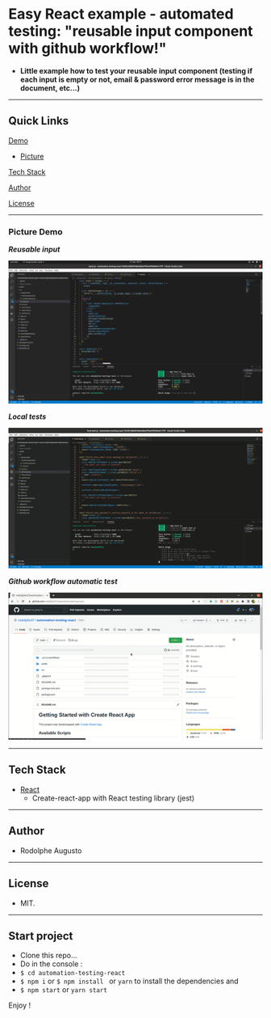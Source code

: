# Easy React example - automated testing: "reusable input component with github workflow!"

- **Little example how to test your reusable input component (testing if each input is empty or not, email & password error message is in the document, etc...)**

---

## Quick Links

[Demo](#demo)

- [Picture](#picture-demo)

[Tech Stack](#tech-stack)

[Author](#author)

[License](#license)

---

### Picture Demo

**_Reusable input_**

![demogif](demo/reusableinput.png)

**_Local tests_**

![demogif](demo/test-local.gif)

**_Github workflow automatic test_**

![demogif](demo/test-github-workflow.gif)

---

## Tech Stack

- [React](https://github.com/facebook/react)
  - Create-react-app with React testing library (jest)

---

## Author

- Rodolphe Augusto

---

## License

- MIT.

---

## Start project

- Clone this repo...
- Do in the console :
- `$ cd automation-testing-react`
- `$ npm i` or `$ npm install ` or `yarn`
  to install the dependencies and
- `$ npm start` or `yarn start`

Enjoy !
